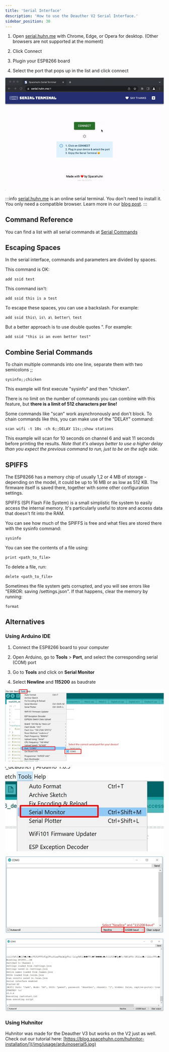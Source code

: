 ```yaml
---
title: 'Serial Interface'
description: 'How to use the Deauther V2 Serial Interface.'
sidebar_position: 30
---
```


1. Open [serial.huhn.me](serial.huhn.me) with Chrome, Edge, or Opera for desktop. (Other browsers are not supported at the moment)
    
2. Click Connect
    
3. Plugin your ESP8266 board
    
4. Select the port that pops up in the list and click connect
    
![Using serial.huhn.me](/img/usage/serialhuhn.gif)

:::info
[serial.huhn.me](https://serial.huhn.me) is an online serial terminal. You don't need to install it. You only need a compatible browser. Learn more in our [blog post](https://blog.spacehuhn.com/serial-terminal).
:::

## Command Reference

You can find a list with all serial commands at [Serial Commands](/docs/usage/serial-commands)

## Escaping Spaces

In the serial interface, commands and parameters are divided by spaces.

This command is OK:

```plaintext
add ssid test
```

This command isn't:

```plaintext
add ssid this is a test
```

To escape these spaces, you can use a backslash. For example:

```plaintext
add ssid this\ is\ a\ better\ test
```

But a better approach is to use double quotes ". For example:

```plaintext
add ssid "this is an even better test"
```

## Combine Serial Commands

To chain multiple commands into one line, separate them with two semicolons ;;

```plaintext
sysinfo;;chicken
```

This example will first execute "sysinfo" and then "chicken".

There is no limit on the number of commands you can combine with this feature, but **there is a limit of 512 characters per line!**

Some commands like "scan" work asynchronously and don't block. To chain commands like this, you can make use of the "DELAY" command:

```plaintext
scan wifi -t 10s -ch 6;;DELAY 11s;;show stations
```

This example will scan for 10 seconds on channel 6 and wait 11 seconds before printing the results. *Note that it's always better to use a higher delay than you expect the previous command to run, just to be on the safe side.*

## SPIFFS

The ESP8266 has a memory chip of usually 1,2 or 4 MB of storage - depending on the model, it could be up to 16 MB or as low as 512 KB. The firmware itself is saved there, together with some other configuration settings.

SPIFFS (SPI Flash File System) is a small simplistic file system to easily access the internal memory. It's particularly useful to store and access data that doesn't fit into the RAM.

You can see how much of the SPIFFS is free and what files are stored there with the sysinfo command:

```plaintext
sysinfo
```

You can see the contents of a file using:

```plaintext
print <path_to_file>
```

To delete a file, run:

```plaintext
delete <path_to_file>
```

Sometimes the file system gets corrupted, and you will see errors like "ERROR: saving /settings.json". If that happens, clear the memory by running:

```plaintext
format
```

## Alternatives

### Using Arduino IDE

1. Connect the ESP8266 board to your computer
    
2. Open Arduino, go to **Tools** &gt; **Port**, and select the corresponding serial (COM) port
    
3. Go to **Tools** and click on **Serial Monitor**
    
4. Select **Newline** and **115200** as baudrate
    

![Arduino select Serial Port](/img/usage/arduinoserial1.jpg)

![Arduino Open Serial Monitor](/img/usage/arduinoserial2.jpg)

![Arduino Serial Monitor: Select Newline  115200 baud](/img/usage/arduinoserial3.jpg)

![Startup message of Deauther Serial Interface](/img/usage/arduinoserial4.jpg)

### Using Huhnitor

Huhnitor was made for the Deauther V3 but works on the V2 just as well. Check out our tutorial here: [https://blog.spacehuhn.com/huhnitor-installation/](/img/usage/arduinoserial5.jpg)